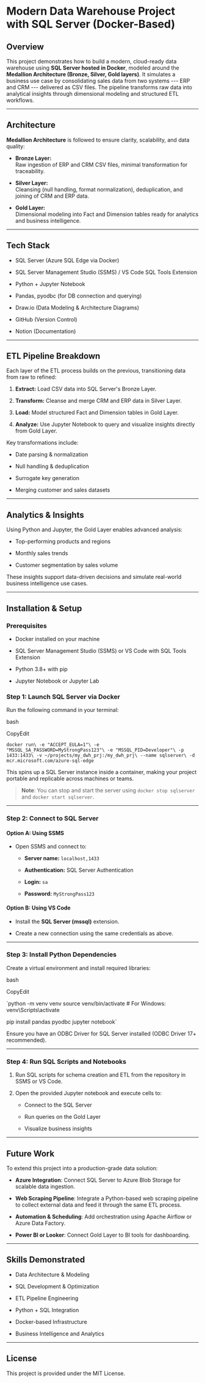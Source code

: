 Modern Data Warehouse Project with SQL Server (Docker-Based)
============================================================

Overview
--------

This project demonstrates how to build a modern, cloud-ready data warehouse using **SQL Server hosted in Docker**, modeled around the **Medallion Architecture (Bronze, Silver, Gold layers)**. It simulates a business use case by consolidating sales data from two systems --- ERP and CRM --- delivered as CSV files. The pipeline transforms raw data into analytical insights through dimensional modeling and structured ETL workflows.

* * * * *

Architecture
------------

**Medallion Architecture** is followed to ensure clarity, scalability, and data quality:

-   **Bronze Layer:**\
    Raw ingestion of ERP and CRM CSV files, minimal transformation for traceability.

-   **Silver Layer:**\
    Cleansing (null handling, format normalization), deduplication, and joining of CRM and ERP data.

-   **Gold Layer:**\
    Dimensional modeling into Fact and Dimension tables ready for analytics and business intelligence.

* * * * *

Tech Stack
----------

-   SQL Server (Azure SQL Edge via Docker)

-   SQL Server Management Studio (SSMS) / VS Code SQL Tools Extension

-   Python + Jupyter Notebook

-   Pandas, pyodbc (for DB connection and querying)

-   Draw.io (Data Modeling & Architecture Diagrams)

-   GitHub (Version Control)

-   Notion (Documentation)

* * * * *

ETL Pipeline Breakdown
----------------------

Each layer of the ETL process builds on the previous, transitioning data from raw to refined:

1.  **Extract:** Load CSV data into SQL Server's Bronze Layer.

2.  **Transform:** Cleanse and merge CRM and ERP data in Silver Layer.

3.  **Load:** Model structured Fact and Dimension tables in Gold Layer.

4.  **Analyze:** Use Jupyter Notebook to query and visualize insights directly from Gold Layer.

Key transformations include:

-   Date parsing & normalization

-   Null handling & deduplication

-   Surrogate key generation

-   Merging customer and sales datasets

* * * * *

Analytics & Insights
--------------------

Using Python and Jupyter, the Gold Layer enables advanced analysis:

-   Top-performing products and regions

-   Monthly sales trends

-   Customer segmentation by sales volume

These insights support data-driven decisions and simulate real-world business intelligence use cases.

* * * * *

Installation & Setup
--------------------

### Prerequisites

-   Docker installed on your machine

-   SQL Server Management Studio (SSMS) or VS Code with SQL Tools Extension

-   Python 3.8+ with pip

-   Jupyter Notebook or Jupyter Lab

### Step 1: Launch SQL Server via Docker

Run the following command in your terminal:

bash

CopyEdit

`docker run\
  -e "ACCEPT_EULA=1"\
  -e "MSSQL_SA_PASSWORD=MyStrongPass123"\
  -e "MSSQL_PID=Developer"\
  -p 1433:1433\
  -v ~/projects/my_dwh_prj:/my_dwh_prj\
  --name sqlserver\
  -d mcr.microsoft.com/azure-sql-edge`

This spins up a SQL Server instance inside a container, making your project portable and replicable across machines or teams.

> **Note**: You can stop and start the server using `docker stop sqlserver` and `docker start sqlserver`.

* * * * *

### Step 2: Connect to SQL Server

#### Option A: Using SSMS

-   Open SSMS and connect to:

    -   **Server name:** `localhost,1433`

    -   **Authentication:** SQL Server Authentication

    -   **Login:** `sa`

    -   **Password:** `MyStrongPass123`

#### Option B: Using VS Code

-   Install the **SQL Server (mssql)** extension.

-   Create a new connection using the same credentials as above.

* * * * *

### Step 3: Install Python Dependencies

Create a virtual environment and install required libraries:

bash

CopyEdit

`python -m venv venv
source venv/bin/activate  # For Windows: venv\Scripts\activate

pip install pandas pyodbc jupyter notebook`

Ensure you have an ODBC Driver for SQL Server installed (ODBC Driver 17+ recommended).

* * * * *

### Step 4: Run SQL Scripts and Notebooks

1.  Run SQL scripts for schema creation and ETL from the repository in SSMS or VS Code.

2.  Open the provided Jupyter notebook and execute cells to:

    -   Connect to the SQL Server

    -   Run queries on the Gold Layer

    -   Visualize business insights

* * * * *

Future Work
-----------

To extend this project into a production-grade data solution:

-   **Azure Integration**: Connect SQL Server to Azure Blob Storage for scalable data ingestion.

-   **Web Scraping Pipeline**: Integrate a Python-based web scraping pipeline to collect external data and feed it through the same ETL process.

-   **Automation & Scheduling**: Add orchestration using Apache Airflow or Azure Data Factory.

-   **Power BI or Looker**: Connect Gold Layer to BI tools for dashboarding.

* * * * *

Skills Demonstrated
-------------------

-   Data Architecture & Modeling

-   SQL Development & Optimization

-   ETL Pipeline Engineering

-   Python + SQL Integration

-   Docker-based Infrastructure

-   Business Intelligence and Analytics

* * * * *

License
-------

This project is provided under the MIT License.

